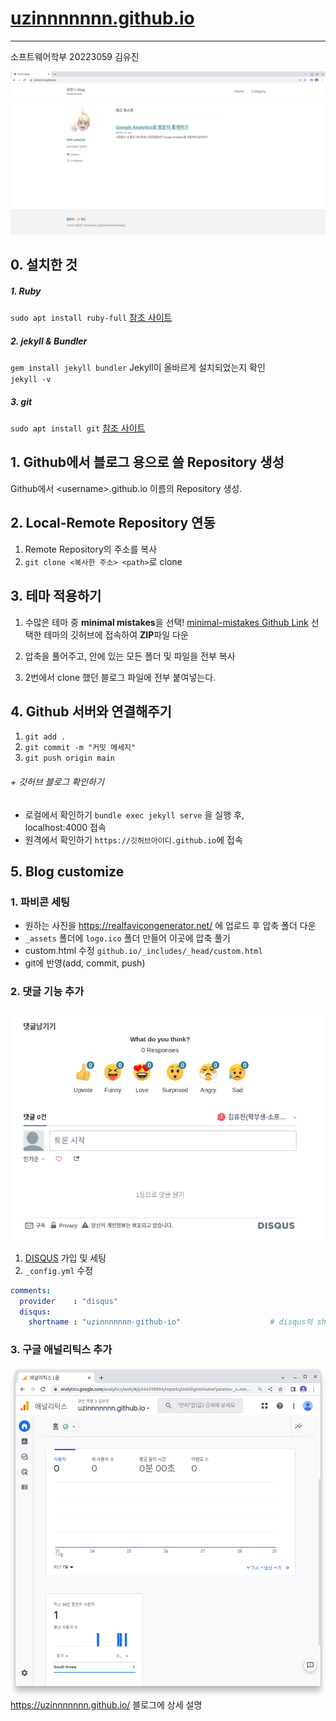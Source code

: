 # [uzinnnnnnn.github.io](https://sinji2102.github.io/)
***
소프트웨어학부 20223059 김유진

![mainpage](assets/img/blog.png)

## 0. 설치한 것
##### 1. Ruby
`sudo apt install ruby-full`
 [참조 사이트](https://ubunlog.com/ko/ruby-diferentes-formas-de-instalarlo-en-ubuntu-20-04/)
##### 2. jekyll & Bundler
`gem install jekyll bundler`
Jekyll이 올바르게 설치되었는지 확인  
`jekyll -v`
##### 3. git
`sudo apt install git`
 [참조 사이트](https://coding-factory.tistory.com/502)

##  1. Github에서 블로그 용으로 쓸 Repository 생성
Github에서 \<username>.github.io 이름의 Repository 생성.

## 2. Local-Remote Repository 연동
1. Remote Repository의 주소를 복사
2. `git clone <복사한 주소> <path>`로 clone  


## 3. 테마 적용하기
1. 수많은 테마 중 **minimal mistakes**을 선택!
[minimal-mistakes Github Link](https://github.com/mmistakes/minimal-mistakes)
선택한 테마의 깃허브에 접속하여 **ZIP**파일 다운

2. 압축을 풀어주고, 안에 있는 모든 폴더 및 파일을 전부 복사

3. 2번에서 clone 했던 블로그 파일에 전부 붙여넣는다.

## 4. Github 서버와 연결해주기
1.  `git add .`
2.  `git commit -m "커밋 메세지"` 
3.  `git push origin main`


###### +  깃허브 블로그 확인하기
- 로컬에서 확인하기
`bundle exec jekyll serve` 을 실행 후,  
localhost:4000 접속
- 원격에서 확인하기
`https://깃허브아이디.github.io`에 접속


## 5. Blog customize
### 1. 파비콘 세팅 
- 원하는 사진을 https://realfavicongenerator.net/ 에 업로드 후 압축 폴더 다운
- `_assets` 폴더에 `logo.ico` 폴더 만들어 이곳에 압축 풀기
- custom.html 수정
`github.io/_includes/_head/custom.html`
- git에 반영(add, commit, push)


### 2. 댓글 기능 추가
![mainpage](assets/img/discus.png)
1. [DISQUS](https://disqus.com/) 가입 및 세팅
2. `_config.yml` 수정
```yml
comments:
  provider    : "disqus"                                
  disqus:
    shortname : "uzinnnnnnn-github-io"                    # disqus의 shortname 기재
```
### 3. 구글 애널리틱스 추가
![mainpage](assets/img/g_a.png)
https://uzinnnnnnn.github.io/
블로그에 상세 설명

